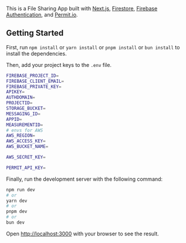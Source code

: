 This is a File Sharing App built with [Next.js](https://nextjs.org), [Firestore](https://firebase.google.com/docs/firestore), [Firebase Authentication](https://firebase.google.com/docs/auth), and [Permit.io](https://permit.io).

## Getting Started

First, run `npm install` or `yarn install` or `pnpm install` or `bun install` to install the dependencies. 

Then, add your project keys to the `.env` file.

```bash
FIREBASE_PROJECT_ID=
FIREBASE_CLIENT_EMAIL=
FIREBASE_PRIVATE_KEY=
APIKEY=
AUTHDOMAIN=
PROJECTID=
STORAGE_BUCKET=
MESSAGING_ID=
APPID=
MEASUREMENTID=
# envs for AWS
AWS_REGION=
AWS_ACCESS_KEY=
AWS_BUCKET_NAME=

AWS_SECRET_KEY=

PERMIT_API_KEY=
```

Finally, run the development server with the following command:
```bash
npm run dev
# or
yarn dev
# or
pnpm dev
# or
bun dev
```

Open [http://localhost:3000](http://localhost:3000) with your browser to see the result.

